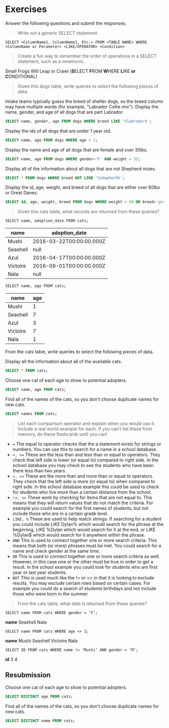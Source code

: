 # Exercises

Answer the following questions and submit the responses.

> Write out a generic SELECT statement.

`SELECT <ColumnName1, ColumnName1, Etc.> FROM <TABLE NAME> WHERE <ColumnName or Parameter> <LIKE/OPERATOR> <Condition>`

> Create a fun way to remember the order of operations in a SELECT statement, such as a mnemonic.

Small Frogs Will Leap or Crawl (**S**ELECT **F**ROM **W**HERE **L**IKE **or** **C**ONDITIONAL)

> Given this dogs table, write queries to select the following pieces of data:

Intake teams typically guess the breed of shelter dogs, so the breed column may have multiple words (for example, "Labrador Collie mix").
Display the name, gender, and age of all dogs that are part Labrador.

```sql
SELECT name, gender, age FROM dogs WHERE breed LIKE '%labrador%';
```

Display the ids of all dogs that are under 1 year old.

```sql
SELECT name, age FROM dogs WHERE age < 1;
```

Display the name and age of all dogs that are female and over 35lbs.

```sql
SELECT name, age FROM dogs WHERE gender='F' AND weight > 35;
```

Display all of the information about all dogs that are not Shepherd mixes.

```sql
SELECT * FROM dogs WHERE breed NOT LIKE '%shepherd%';
```

Display the id, age, weight, and breed of all dogs that are either over 60lbs or Great Danes.

```sql
SELECT id, age, weight, breed FROM dogs WHERE weight > 60 OR breed='great dane';
```

> Given this cats table, what records are returned from these queries?

`SELECT name, adoption_date FROM cats;`

| name     | adoption_date            |
| -------- | ------------------------ |
| Mushi    | 2016-03-22T00:00:00.000Z |
| Seashell | null                     |
| Azul     | 2016-04-17T00:00:00.000Z |
| Victoire | 2016-09-01T00:00:00.000Z |
| Nala     | null                     |

`SELECT name, age FROM cats;`

| name     | age |
| -------- | --- |
| Mushi    | 1   |
| Seashell | 7   |
| Azul     | 3   |
| Victoire | 7   |
| Nala     | 1   |

From the cats table, write queries to select the following pieces of data.

Display all the information about all of the available cats.

```sql
SELECT * FROM cats;
```

Choose one cat of each age to show to potential adopters.

```sql
SELECT name, age FROM cats;
```

Find all of the names of the cats, so you don’t choose duplicate names for new cats.

```sql
SELECT names FROM cats;
```

> List each comparison operator and explain when you would use it. Include a real world example for each.
> If you can’t list these from memory, do these flashcards until you can!

-   `=` The equal to operator checks that the a statement exists for strings or numbers. You can use this to search for a name in a school database.
-   `<, <=` These are the less than and less than or equal to operators. They check that left side is lower (or equal to) compared to right side. In the school database you may check to see the students who have been there less than two years.
-   `>, >=` These are the more than and more than or equal to operators. They check that the left side is more (or equal to) when compared to right side. In the school database example this could be used to check for students who live more than a certain distance from the school.
-   `!=, <>` These work by checking for items that are not equal to. This means that they will return values that do not match the criteria. For example you could search for the first names of students, but not include those who are in a certain grade level.
-   `LIKE, %` These are used to help match strings. If searching for a student you could include LIKE Dylan% which would search for the phrase at the beginning, LIKE %Dylan which would search for it at the end, or LIKE %Dylan$ which would search for it anywhere within the phrase.
-   `AND` This is used to connect together one or more search criteria. This means that both (or more) phrases must be met. You could search for a name and check gender at the same time.
-   `OR` This is used to connect together one or more search criteria as well. However, in this case one or the other must be true in order to get a result. In the school example you could look for students who are first year or last year students.
-   `NOT` This is used much like the != or <> in that it is looking to exclude results. You may exclude certain rows based on certain cases. For example you could do a search of students birthdays and not include those who were born in the summer.

> From the cats table, what data is returned from these queries?

`SELECT name FROM cats WHERE gender = ‘F’;`

**name**
Seashell
Nala

`SELECT name FROM cats WHERE age <> 3;`

**name**
Mushi
Seashell
Victoire
Nala

`SELECT ID FROM cats WHERE name != ‘Mushi’ AND gender = ‘M’;`

**id**
3
4

## Resubmission

Choose one cat of each age to show to potential adopters.

```sql
SELECT DISTINCT age FROM cats;
```

Find all of the names of the cats, so you don’t choose duplicate names for new cats.

```sql
SELECT DISTINCT name FROM cats;
```
